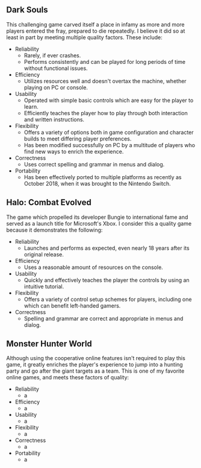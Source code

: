 ## Dark Souls
This challenging game carved itself a place in infamy as more and more players entered the fray, prepared to die repeatedly. I believe it did so at least in part by meeting multiple quality factors. These include:
- Reliability
  - Rarely, if ever crashes.
  - Performs consistently and can be played for long periods of time without functional issues.
- Efficiency
  - Utilizes resources well and doesn't overtax the machine, whether playing on PC or console.
- Usability
  - Operated with simple basic controls which are easy for the player to learn.
  - Efficiently teaches the player how to play through both interaction and written instructions.
- Flexibility
  - Offers a variety of options both in game configuration and character builds to meet differing player preferences.
  - Has been modified successfully on PC by a multitude of players who find new ways to enrich the experience.
- Correctness
  - Uses correct spelling and grammar in menus and dialog.
- Portability
  - Has been effectively ported to multiple platforms as recently as October 2018, when it was brought to the Nintendo Switch.

## Halo: Combat Evolved
The game which propelled its developer Bungie to international fame and served as a launch title for Microsoft's Xbox. I consider this a quality game because it demonstrates the following:
- Reliability
  - Launches and performs as expected, even nearly 18 years after its original release.
- Efficiency
  - Uses a reasonable amount of resources on the console.
- Usability
  - Quickly and effectively teaches the player the controls by using an intuitive tutorial.
- Flexibility
  - Offers a variety of control setup schemes for players, including one which can benefit left-handed gamers.
- Correctness
  - Spelling and grammar are correct and appropriate in menus and dialog.

## Monster Hunter World
Although using the cooperative online features isn't required to play this game, it greatly enriches the player's experience to jump into a hunting party and go after the giant targets as a team. This is one of my favorite online games, and meets these factors of quality:
- Reliability
  - a
- Efficiency
  - a
- Usability
  - a
- Flexibility
  - a
- Correctness
  - a
- Portability
  - a

